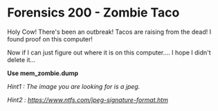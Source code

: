 # Forensics 200 - Zombie Taco

Holy Cow! There's been an outbreak! Tacos are raising from the dead! I found proof on this computer!

Now if I can just figure out where it is on this computer.... I hope I didn't delete it...

**Use mem_zombie.dump**

*Hint1 : The image you are looking for is a jpeg.*

*Hint2 : https://www.ntfs.com/jpeg-signature-format.htm*
